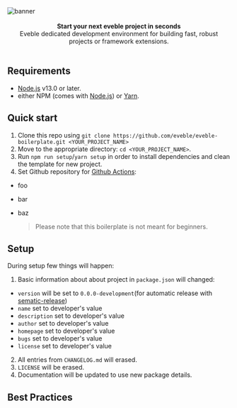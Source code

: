 <img src="https://dummyimage.com/1116x324/000/fff&text=Banner" alt="banner" align="center" />

<br />
<br />

<div align="center"><strong>Start your next eveble project in seconds</strong></div>
<div align="center">Eveble dedicated development environment for building fast, robust projects or framework extensions.</div>

<br />

## Requirements

- [Node.js](https://nodejs.org/en/) v13.0 or later.
- either NPM (comes with [Node.js](https://nodejs.org/en/)) or [Yarn](https://classic.yarnpkg.com/en/).

## Quick start

1.  Clone this repo using `git clone https://github.com/eveble/eveble-boilerplate.git <YOUR_PROJECT_NAME>`
2.  Move to the appropriate directory: `cd <YOUR_PROJECT_NAME>`.<br />
3.  Run `npm run setup`/`yarn setup` in order to install dependencies and clean the template for new project.
4.  Set Github repository for [Github Actions](https://github.com/features/actions):

- foo
- bar
- baz

  > Please note that this boilerplate is not meant for beginners.

## Setup

During setup few things will happen:

1. Basic information about about project in `package.json` will changed:

- `version` will be set to `0.0.0-development`(for automatic release with [sematic-release](https://github.com/semantic-release/semantic-release))
- `name` set to developer's value
- `description` set to developer's value
- `author` set to developer's value
- `homepage` set to developer's value
- `bugs` set to developer's value
- `license` set to developer's value

2. All entries from `CHANGELOG.md` will erased.
3. `LICENSE` will be erased.
4. Documentation will be updated to use new package details.

## Best Practices

